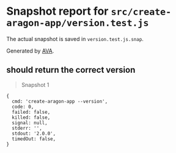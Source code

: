 # Snapshot report for `src/create-aragon-app/version.test.js`

The actual snapshot is saved in `version.test.js.snap`.

Generated by [AVA](https://ava.li).

## should return the correct version

> Snapshot 1

    {
      cmd: 'create-aragon-app --version',
      code: 0,
      failed: false,
      killed: false,
      signal: null,
      stderr: '',
      stdout: '2.0.0',
      timedOut: false,
    }
